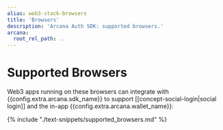 ```yaml
---
alias: web3-stack-browsers
title: 'Browsers'
description: 'Arcana Auth SDK: supported browsers.'
arcana:
  root_rel_path: ..
---
```

  
# Supported Browsers

Web3 apps running on these browsers can integrate with {{config.extra.arcana.sdk_name}} to support [[concept-social-login|social login]] and the in-app {{config.extra.arcana.wallet_name}}:

{% include "./text-snippets/supported_browsers.md" %}